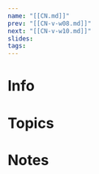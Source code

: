 ```yaml
---
name: "[[CN.md]]"
prev: "[[CN-v-w08.md]]"
next: "[[CN-v-w10.md]]"
slides: 
tags: 
---
```



# Info


# Topics


# Notes
